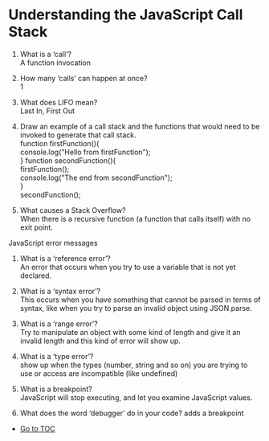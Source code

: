 # Understanding the JavaScript Call Stack  

1. What is a ‘call’?  
A function invocation  

2. How many ‘calls’ can happen at once?  
1

3. What does LIFO mean?  
Last In, First Out  

4. Draw an example of a call stack and the functions that would need to be invoked to generate that call stack.  
function firstFunction(){  
  console.log("Hello from firstFunction");  
}
function secondFunction(){  
  firstFunction();  
  console.log("The end from secondFunction");  
}  
secondFunction();  

5. What causes a Stack Overflow?  
When there is a recursive function (a function that calls itself) with no exit point.  

JavaScript error messages  

1. What is a ‘reference error’?  
An error that occurs when you try to use a variable that is not yet declared.  

2. What is a ‘syntax error’?  
This occurs when you have something that cannot be parsed in terms of syntax, like when you try to parse an invalid object using JSON.parse.  

3. What is a ‘range error’?  
Try to manipulate an object with some kind of length and give it an invalid length and this kind of error will show up.

4. What is a ‘type error’?  
show up when the types (number, string and so on) you are trying to use or access are incompatible (like undefined)

5. What is a breakpoint?  
JavaScript will stop executing, and let you examine JavaScript values.

6. What does the word ‘debugger’ do in your code?
adds a breakpoint


- [Go to TOC](README.md)

